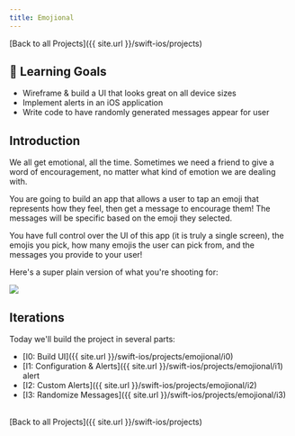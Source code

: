 ```yaml
---
title: Emojional
---
```


[Back to all Projects]({{ site.url }}/swift-ios/projects)

## 🎯 Learning Goals

- Wireframe & build a UI that looks great on all device sizes
- Implement alerts in an iOS application
- Write code to have randomly generated messages appear for user

## Introduction

We all get emotional, all the time. Sometimes we need a friend to give a word of encouragement, no matter what kind of emotion we are dealing with.

You are going to build an app that allows a user to tap an emoji that represents how they feel, then get a message to encourage them! The messages will be specific based on the emoji they selected.

You have full control over the UI of this app (it is truly a single screen), the emojis you pick, how many emojis the user can pick from, and the messages you provide to your user!

Here's a super plain version of what you're shooting for:

<img class="extra-small" src="./assets/emojional-example.gif">

## Iterations

Today we'll build the project in several parts:

* [I0: Build UI]({{ site.url }}/swift-ios/projects/emojional/i0)
* [I1: Configuration & Alerts]({{ site.url }}/swift-ios/projects/emojional/i1)
alert
* [I2: Custom Alerts]({{ site.url }}/swift-ios/projects/emojional/i2)
* [I3: Randomize Messages]({{ site.url }}/swift-ios/projects/emojional/i3)

<br>
[Back to all Projects]({{ site.url }}/swift-ios/projects)
